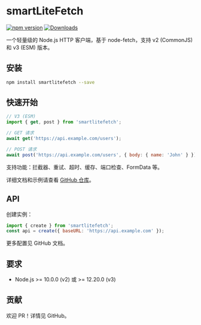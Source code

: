 # smartLiteFetch

[![npm version](https://badge.fury.io/js/smartlitefetch.svg)](https://badge.fury.io/js/smartlitefetch)
[![Downloads](https://img.shields.io/npm/dm/smartlitefetch.svg)](https://www.npmjs.com/package/smartlitefetch)

一个轻量级的 Node.js HTTP 客户端，基于 node-fetch，支持 v2 (CommonJS) 和 v3 (ESM) 版本。

## 安装

```bash
npm install smartlitefetch --save
```

## 快速开始

```js
// V3 (ESM)
import { get, post } from 'smartlitefetch';

// GET 请求
await get('https://api.example.com/users');

// POST 请求
await post('https://api.example.com/users', { body: { name: 'John' } });
```

支持功能：拦截器、重试、超时、缓存、端口检查、FormData 等。

详细文档和示例请查看 [GitHub 仓库](https://github.com/Mr6pets/smartlitefetch)。

## API

创建实例：
```js
import { create } from 'smartlitefetch';
const api = create({ baseURL: 'https://api.example.com' });
```

更多配置见 GitHub 文档。

## 要求
- Node.js >= 10.0.0 (v2) 或 >= 12.20.0 (v3)

## 贡献
欢迎 PR！详情见 GitHub。